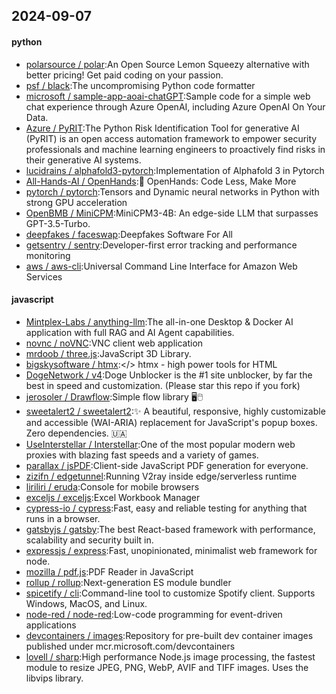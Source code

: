 ## 2024-09-07

#### python
* [polarsource / polar](https://github.com/polarsource/polar):An Open Source Lemon Squeezy alternative with better pricing! Get paid coding on your passion.
* [psf / black](https://github.com/psf/black):The uncompromising Python code formatter
* [microsoft / sample-app-aoai-chatGPT](https://github.com/microsoft/sample-app-aoai-chatGPT):Sample code for a simple web chat experience through Azure OpenAI, including Azure OpenAI On Your Data.
* [Azure / PyRIT](https://github.com/Azure/PyRIT):The Python Risk Identification Tool for generative AI (PyRIT) is an open access automation framework to empower security professionals and machine learning engineers to proactively find risks in their generative AI systems.
* [lucidrains / alphafold3-pytorch](https://github.com/lucidrains/alphafold3-pytorch):Implementation of Alphafold 3 in Pytorch
* [All-Hands-AI / OpenHands](https://github.com/All-Hands-AI/OpenHands):🙌 OpenHands: Code Less, Make More
* [pytorch / pytorch](https://github.com/pytorch/pytorch):Tensors and Dynamic neural networks in Python with strong GPU acceleration
* [OpenBMB / MiniCPM](https://github.com/OpenBMB/MiniCPM):MiniCPM3-4B: An edge-side LLM that surpasses GPT-3.5-Turbo.
* [deepfakes / faceswap](https://github.com/deepfakes/faceswap):Deepfakes Software For All
* [getsentry / sentry](https://github.com/getsentry/sentry):Developer-first error tracking and performance monitoring
* [aws / aws-cli](https://github.com/aws/aws-cli):Universal Command Line Interface for Amazon Web Services

#### javascript
* [Mintplex-Labs / anything-llm](https://github.com/Mintplex-Labs/anything-llm):The all-in-one Desktop & Docker AI application with full RAG and AI Agent capabilities.
* [novnc / noVNC](https://github.com/novnc/noVNC):VNC client web application
* [mrdoob / three.js](https://github.com/mrdoob/three.js):JavaScript 3D Library.
* [bigskysoftware / htmx](https://github.com/bigskysoftware/htmx):</> htmx - high power tools for HTML
* [DogeNetwork / v4](https://github.com/DogeNetwork/v4):Doge Unblocker is the #1 site unblocker, by far the best in speed and customization. (Please star this repo if you fork)
* [jerosoler / Drawflow](https://github.com/jerosoler/Drawflow):Simple flow library 🖥️🖱️
* [sweetalert2 / sweetalert2](https://github.com/sweetalert2/sweetalert2):✨ A beautiful, responsive, highly customizable and accessible (WAI-ARIA) replacement for JavaScript's popup boxes. Zero dependencies. 🇺🇦
* [UseInterstellar / Interstellar](https://github.com/UseInterstellar/Interstellar):One of the most popular modern web proxies with blazing fast speeds and a variety of games.
* [parallax / jsPDF](https://github.com/parallax/jsPDF):Client-side JavaScript PDF generation for everyone.
* [zizifn / edgetunnel](https://github.com/zizifn/edgetunnel):Running V2ray inside edge/serverless runtime
* [liriliri / eruda](https://github.com/liriliri/eruda):Console for mobile browsers
* [exceljs / exceljs](https://github.com/exceljs/exceljs):Excel Workbook Manager
* [cypress-io / cypress](https://github.com/cypress-io/cypress):Fast, easy and reliable testing for anything that runs in a browser.
* [gatsbyjs / gatsby](https://github.com/gatsbyjs/gatsby):The best React-based framework with performance, scalability and security built in.
* [expressjs / express](https://github.com/expressjs/express):Fast, unopinionated, minimalist web framework for node.
* [mozilla / pdf.js](https://github.com/mozilla/pdf.js):PDF Reader in JavaScript
* [rollup / rollup](https://github.com/rollup/rollup):Next-generation ES module bundler
* [spicetify / cli](https://github.com/spicetify/cli):Command-line tool to customize Spotify client. Supports Windows, MacOS, and Linux.
* [node-red / node-red](https://github.com/node-red/node-red):Low-code programming for event-driven applications
* [devcontainers / images](https://github.com/devcontainers/images):Repository for pre-built dev container images published under mcr.microsoft.com/devcontainers
* [lovell / sharp](https://github.com/lovell/sharp):High performance Node.js image processing, the fastest module to resize JPEG, PNG, WebP, AVIF and TIFF images. Uses the libvips library.

